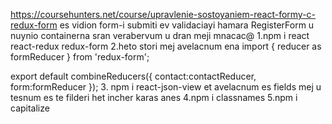 https://coursehunters.net/course/upravlenie-sostoyaniem-react-formy-c-redux-form 
es vidion form-i submiti ev validaciayi hamara
RegisterForm u nuynio containerna sran verabervum u dran meji mnacac@
1.npm i react react-redux redux-form
2.heto stori mej avelacnum ena 
import { reducer as formReducer } from 'redux-form';


export default combineReducers({
  contact:contactReducer,
  form:formReducer
});
3. npm i react-json-view
<ReactJson src={props}/> et avelacnum es fields mej u tesnum es te filderi het incher karas anes 
4.npm i classnames
5.npm i capitalize